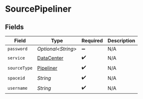 # SourcePipeliner


## Fields

| Field                                           | Type                                            | Required                                        | Description                                     |
| ----------------------------------------------- | ----------------------------------------------- | ----------------------------------------------- | ----------------------------------------------- |
| `password`                                      | *Optional\<String>*                             | :heavy_minus_sign:                              | N/A                                             |
| `service`                                       | [DataCenter](../../models/shared/DataCenter.md) | :heavy_check_mark:                              | N/A                                             |
| `sourceType`                                    | [Pipeliner](../../models/shared/Pipeliner.md)   | :heavy_check_mark:                              | N/A                                             |
| `spaceid`                                       | *String*                                        | :heavy_check_mark:                              | N/A                                             |
| `username`                                      | *String*                                        | :heavy_check_mark:                              | N/A                                             |